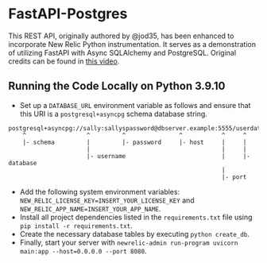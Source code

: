 # FastAPI-Postgres

This REST API, originally authored by @jod35, has been enhanced to incorporate New Relic Python instrumentation. It serves as a demonstration of utilizing FastAPI with Async SQLAlchemy and PostgreSQL. Original credits can be found in [this video](https://youtu.be/nC9ob8xM3AM).

## Running the Code Locally on Python 3.9.10
- Set up a ```DATABASE_URL``` environment variable as follows and ensure that this URI is a ```postgresql+asyncpg``` schema database string.
```
postgresql+asyncpg://sally:sallyspassword@dbserver.example:5555/userdata
    ^                 ^         ^               ^           ^     ^
    |- schema         |         |- password     |- host     |     |
                      |                                     |     |
                      |- username                           |     |- database
                                                            |
                                                            |- port
```

- Add the following system environment variables: ```NEW_RELIC_LICENSE_KEY=INSERT_YOUR_LICENSE_KEY``` and ```NEW_RELIC_APP_NAME=INSERT_YOUR_APP_NAME```.
- Install all project dependencies listed in the ```requirements.txt``` file using ```pip install -r requirements.txt```.
- Create the necessary database tables by executing ```python create_db```.
- Finally, start your server with ```newrelic-admin run-program uvicorn main:app --host=0.0.0.0 --port 8080```.
